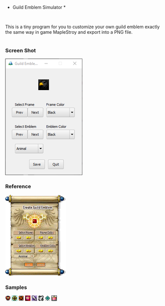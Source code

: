 * Guild Emblem Simulator *
<br/>

This is a tiny program for you to customize your own guild
emblem exactly the same way in game MapleStroy and export
into a PNG file.<br/><br/>

### Screen Shot ###
<img src="./screen_shot/screen_shot_01.png"/>

### Reference ###
<img src="./res/bg.png"/>

### Samples ###
<img src="./samples/guild_image_01.png"/>
<img src="./samples/guild_image_02.png"/>
<img src="./samples/guild_image_03.png"/>
<img src="./samples/guild_image_04.png"/>
<img src="./samples/guild_image_05.png"/>
<img src="./samples/guild_image_06.png"/>
<img src="./samples/guild_image_07.png"/>
<img src="./samples/guild_image_08.png"/>

